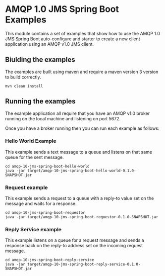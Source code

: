 # AMQP 1.0 JMS Spring Boot Examples

This module contains a set of examples that show how to use the
AMQP 1.0 JMS Spring Boot auto-configure and starter to create a new
client application using an AMQP v1.0 JMS client.

## Biulding the examples

The examples are built using maven and require a maven version 3
version to build correctly.

    mvn clean install

## Running the examples

The example application all require that you have an AMQP v1.0
broker running on the local machine and listening on port 5672.

Once you have a broker running then you can run each example as
follows:

### Hello World Example

This example sends a text message to a queue and listens on that
same queue for the sent message.

    cd amqp-10-jms-spring-boot-hello-world
    java -jar target/amqp-10-jms-spring-boot-hello-world-0.1.0-SNAPSHOT.jar

### Request example

This example sends a request to a queue with a reply-to value set
on the message and waits for a response.

    cd amqp-10-jms-spring-boot-requestor
    java -jar target/amqp-10-jms-spring-boot-requestor-0.1.0-SNAPSHOT.jar

### Reply Service example

This example listens on a queue for a request message and sends a
response back on the reply-to address set on the incoming request
message.

    cd amqp-10-jms-spring-boot-reply-service
    java -jar target/amqp-10-jms-spring-boot-reply-service-0.1.0-SNAPSHOT.jar

